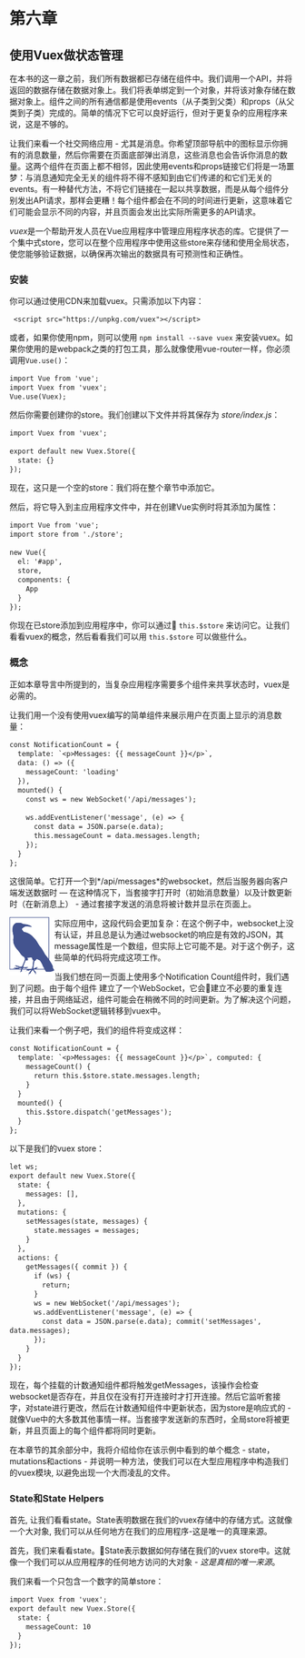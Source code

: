 # 第六章

## 使用Vuex做状态管理

在本书的这一章之前，我们所有数据都已存储在组件中。我们调用一个API，并将返回的数据存储在数据对象上。我们将表单绑定到一个对象，并将该对象存储在数据对象上。组件之间的所有通信都是使用events（从子类到父类）和props（从父类到子类）完成的。简单的情况下它可以良好运行，但对于更复杂的应用程序来说，这是不够的。

让我们来看一个社交网络应用 - 尤其是消息。你希望顶部导航中的图标显示你拥有的消息数量，然后你需要在页面底部弹出消息，这些消息也会告诉你消息的数量。这两个组件在页面上都不相邻，因此使用events和props链接它们将是一场噩梦：与消息通知完全无关的组件将不得不感知到由它们传递的和它们无关的events。有一种替代方法，不将它们链接在一起以共享数据，而是从每个组件分别发出API请求，那样会更糟！每个组件都会在不同的时间进行更新，这意味着它们可能会显示不同的内容，并且页面会发出比实际所需更多的API请求。

*vuex*是一个帮助开发人员在Vue应用程序中管理应用程序状态的库。它提供了一个集中式store，您可以在整个应用程序中使用这些store来存储和使用全局状态，使您能够验证数据，以确保再次输出的数据具有可预测性和正确性。

### 安装

你可以通过使用CDN来加载vuex。只需添加以下内容：

     <script src="https://unpkg.com/vuex"></script>

或者，如果你使用npm，则可以使用 `npm install --save vuex` 来安装vuex。如果你使用的是webpack之类的打包工具，那么就像使用vue-router一样，你必须调用`Vue.use()`：

    import Vue from 'vue';
    import Vuex from 'vuex';
    Vue.use(Vuex);

然后你需要创建你的store。我们创建以下文件并将其保存为 *store/index.js*：

    import Vuex from 'vuex';

    export default new Vuex.Store({
      state: {}
    });

现在，这只是一个空的store：我们将在整个章节中添加它。

然后，将它导入到主应用程序文件中，并在创建Vue实例时将其添加为属性：

    import Vue from 'vue';
    import store from './store';

    new Vue({
      el: '#app',
      store,
      components: {
        App
      }
    });

你现在已store添加到应用程序中，你可以通过 `this.$store` 来访问它。让我们看看vuex的概念，然后看看我们可以用 `this.$store` 可以做些什么。

### 概念

正如本章导言中所提到的，当复杂应用程序需要多个组件来共享状态时，vuex是必需的。

让我们用一个没有使用vuex编写的简单组件来展示用户在页面上显示的消息数量：

    const NotificationCount = {
      template: `<p>Messages: {{ messageCount }}</p>`,
      data: () => ({
        messageCount: 'loading'
      }),
      mounted() {
        const ws = new WebSocket('/api/messages');

        ws.addEventListener('message', (e) => {
          const data = JSON.parse(e.data);
          this.messageCount = data.messages.length;
        });
      }
    };

这很简单。它打开一个到*/api/messages*的websocket，然后当服务器向客户端发送数据时 — 在这种情况下，当套接字打开时（初始消息数量）以及计数更新时（在新消息上） - 通过套接字发送的消息将被计数并显示在页面上。

<img src='./images/1.png' style='float:left'/>

实际应用中，这段代码会更加复杂：在这个例子中，websocket上没有认证，并且总是认为通过websocket的响应是有效的JSON，其message属性是一个数组，但实际上它可能不是。对于这个例子，这些简单的代码将完成这项工作。

当我们想在同一页面上使用多个Notification Count组件时，我们遇到了问题。由于每个组件 建立了一个WebSocket，它会建立不必要的重复连接，并且由于网络延迟，组件可能会在稍微不同的时间更新。为了解决这个问题，我们可以将WebSocket逻辑转移到vuex中。

让我们来看一个例子吧，我们的组件将变成这样：

    const NotificationCount = {
      template: `<p>Messages: {{ messageCount }}</p>`, computed: {
        messageCount() {
          return this.$store.state.messages.length;
        }
      }
      mounted() {
        this.$store.dispatch('getMessages');
      }
    };

以下是我们的vuex store：

    let ws;
    export default new Vuex.Store({
      state: {
        messages: [],
      },
      mutations: {
        setMessages(state, messages) {
          state.messages = messages;
        }
      },
      actions: {
        getMessages({ commit }) {
          if (ws) {
            return;
          }
          ws = new WebSocket('/api/messages');
          ws.addEventListener('message', (e) => {
            const data = JSON.parse(e.data); commit('setMessages', data.messages);
          });
        }
      }
    });

现在，每个挂载的计数通知组件都将触发getMessages，该操作会检查websocket是否存在，并且仅在没有打开连接时才打开连接。然后它监听套接字，对state进行更改，然后在计数通知组件中更新状态，因为store是响应式的 - 就像Vue中的大多数其他事情一样。当套接字发送新的东西时，全局store将被更新，并且页面上的每个组件都将同时更新。

在本章节的其余部分中，我将介绍给你在该示例中看到的单个概念 - state，mutations和actions - 并说明一种方法，使我们可以在大型应用程序中构造我们的vuex模块, 以避免出现一个大而凌乱的文件。

### State和State Helpers

首先, 让我们看看state。State表明数据在我们的vuex存储中的存储方式。这就像一个大对象, 我们可以从任何地方在我们的应用程序-这是唯一的真理来源。

首先，我们来看看state。State表示数据如何存储在我们的vuex store中。这就像一个我们可以从应用程序的任何地方访问的大对象 - *这是真相的唯一来源*。

我们来看一个只包含一个数字的简单store：

    import Vuex from 'vuex';
    export default new Vuex.Store({
      state: {
        messageCount: 10
      }
    });

